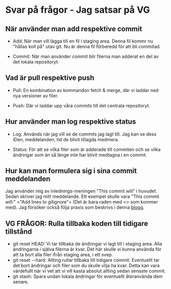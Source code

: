 # Svar på frågor - Jag satsar på VG

## När använder man add respektive commit

* Add: När man vill lägga till en fil i staging area. Denna fil kommr nu "hållas koll på" utav git. Nu är denna fil förberedd för att bli commitad.

* Commit: När man använder commit blir filerna man adderat en del av det lokala repositoryt.  

## Vad är pull respektive push

* Pull: En kombination av kommandon fetch & merge, där vi laddar ned nya versioner av filer. 

* Push: Där vi laddar upp våra commits till det centrala repositoryt.

## Hur använder man log respektive status

* Log: Används när jag vill se de commits jag lagt till. Jag kan se dess IDen, meddelanden, tid de blivit tillagda medmera.

* Status: För att se vilka filer som är adderade till commiten och se vilka ändringar som än så länge inte har blivit medtagna i en commit.

## Hur kan man formulera sig i sina commit meddelanden

Jag använder mig av inlednings-meningen "This commit will" i huvudet. Sedan skriver jag mitt meddelande.
Ett exempel skulle vara "This commit will:" <"Add lines to gitignore"> (Det är bara raden med <> som kommer med).
Jag försöker också följa praxis som beskrivs i denna [blogg](https://chris.beams.io/posts/git-commit/).

## VG FRÅGOR: Rulla tillbaka koden till tidigare tillstånd

* git reset HEAD: Vi tar tillbaka de ändringar vi lagt till i staging area.
 Alla ändringarna i själva filerna är kvar. Det här skulle vi kunna använda för att ta bort alla filer ifrån staging area, 
 i ett svep.  
* git reset --hard: Allting rullar tillbaka till tidigare commit. Eventuellt tar det bort ändringar och filer som du skulle
 vilja ha kvar. Detta kan vara värdefullt när vi vet att vi vill kasta absolut allting sedan senaste commit. 
* git stash: Spara undan lokala ändringar för eventuellt återanvända dem senare.



